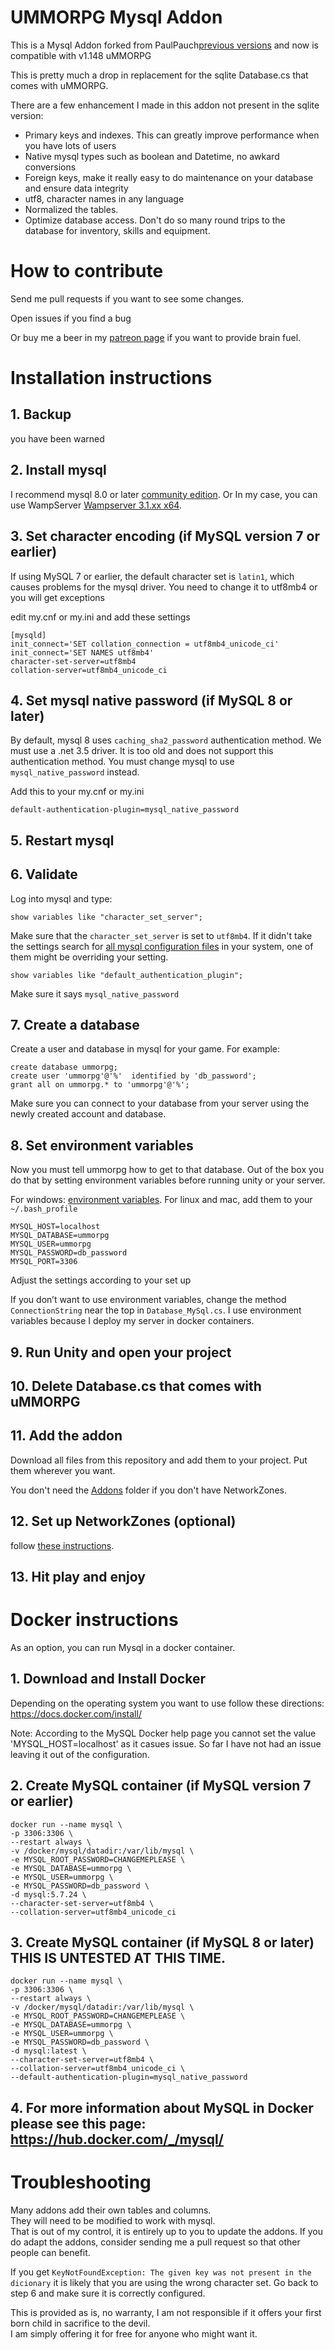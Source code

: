 # UMMORPG Mysql Addon

This is a Mysql Addon forked from PaulPauch[previous versions](https://github.com/paulpach/ummorpg_mysql/releases) and now is compatible with v1.148 uMMORPG 

This is pretty much a drop in replacement for the sqlite Database.cs that comes with uMMORPG.  

There are a few enhancement I made in this addon not present in the sqlite version:

* Primary keys and indexes.  This can greatly improve performance when you have lots of users
* Native mysql types such as boolean and Datetime, no awkard conversions
* Foreign keys,  make it really easy to do maintenance on your database and ensure data integrity
* utf8, character names in any language
* Normalized the tables.
* Optimize database access.  Don't do so many round trips to the database for inventory, skills and equipment.

# How to contribute

Send me pull requests if you want to see some changes.

Open issues if you find a bug

Or buy me a beer in my [patreon page](https://www.patreon.com/user?u=13679599) if you want to provide brain fuel.

# Installation instructions

## 1. Backup  
you have been warned

## 2. Install mysql
I recommend mysql 8.0 or later [community edition](https://dev.mysql.com/downloads/). 
Or In my case, you can use WampServer [Wampserver 3.1.xx x64](http://www.wampserver.com/en/).

## 3. Set character encoding (if MySQL version 7 or earlier)
If using MySQL 7 or earlier,  the default character set is `latin1`, which causes problems for the mysql driver.
You need to change it to utf8mb4 or you will get exceptions

edit my.cnf or my.ini and add these settings
```
[mysqld]
init_connect='SET collation_connection = utf8mb4_unicode_ci' 
init_connect='SET NAMES utf8mb4' 
character-set-server=utf8mb4 
collation-server=utf8mb4_unicode_ci 
```

## 4. Set mysql native password (if MySQL 8 or later)

By default,  mysql 8 uses `caching_sha2_password` authentication method.  We must use a .net 3.5 driver.  It is too old and does not support this authentication method.   You must change mysql to use `mysql_native_password` instead.

Add this to your my.cnf or my.ini
```
default-authentication-plugin=mysql_native_password
```

## 5. Restart mysql

## 6. Validate 

Log into mysql and type:
```
show variables like "character_set_server";
```

Make sure that the `character_set_server` is set to `utf8mb4`.   If it didn't take the settings search for [all mysql configuration files](https://dev.mysql.com/doc/refman/8.0/en/option-files.html) in your system,  one of them might be overriding your setting.  

```
show variables like "default_authentication_plugin";
```

Make sure it says `mysql_native_password`

## 7. Create a database 
Create a user and database in mysql for your game.  For example:

```
create database ummorpg;
create user 'ummorpg'@'%'  identified by 'db_password';
grant all on ummorpg.* to 'ummorpg'@'%';
```

Make sure you can connect to your database from your server using the newly created account and database.

## 8. Set environment variables

Now you must tell ummorpg how to get to that database. Out of the box you do that by setting environment variables before running unity or your server. 

For windows: [environment variables](https://www.youtube.com/watch?v=bEroNNzqlF4).
For linux and mac,  add them to your `~/.bash_profile` 

~~~~
MYSQL_HOST=localhost
MYSQL_DATABASE=ummorpg
MYSQL_USER=ummorpg
MYSQL_PASSWORD=db_password
MYSQL_PORT=3306
~~~~

Adjust the settings according to your set up

If you don’t want to use environment variables, change the method `ConnectionString` near the top in `Database_MySql.cs`. I use environment variables because I deploy my server in docker containers.  

## 9. Run Unity and open your project

## 10. Delete Database.cs that comes with uMMORPG

## 11. Add the addon

Download all files from this repository and add them to your project. Put them wherever you want.

You don't need the [Addons](Addons) folder if you don't have NetworkZones.

## 12. Set up NetworkZones (optional)

follow [these instructions](Addons/NetworkZones/Readme.md).

## 13. Hit play and enjoy

# Docker instructions

As an option, you can run Mysql in a docker container.

## 1. Download and Install Docker

Depending on the operating system you want to use follow these directions: https://docs.docker.com/install/  

Note: According to the MySQL Docker help page you cannot set the value 'MYSQL_HOST=localhost' as it casues issue. So far I have not had an issue leaving it out of the configuration.

## 2. Create MySQL container (if MySQL version 7 or earlier)

```
docker run --name mysql \
-p 3306:3306 \
--restart always \
-v /docker/mysql/datadir:/var/lib/mysql \
-e MYSQL_ROOT_PASSWORD=CHANGEMEPLEASE \
-e MYSQL_DATABASE=ummorpg \
-e MYSQL_USER=ummorpg \
-e MYSQL_PASSWORD=db_password \
-d mysql:5.7.24 \
--character-set-server=utf8mb4 \
--collation-server=utf8mb4_unicode_ci
```

## 3. Create MySQL container (if MySQL 8 or later) THIS IS UNTESTED AT THIS TIME.

```
docker run --name mysql \
-p 3306:3306 \
--restart always \
-v /docker/mysql/datadir:/var/lib/mysql \
-e MYSQL_ROOT_PASSWORD=CHANGEMEPLEASE \
-e MYSQL_DATABASE=ummorpg \
-e MYSQL_USER=ummorpg \
-e MYSQL_PASSWORD=db_password \
-d mysql:latest \
--character-set-server=utf8mb4 \
--collation-server=utf8mb4_unicode_ci \
--default-authentication-plugin=mysql_native_password
```

## 4. For more information about MySQL in Docker please see this page: https://hub.docker.com/_/mysql/  

# Troubleshooting
Many addons add their own tables and columns.  
They will need to be modified to work with mysql.  
That is out of my control,  it is entirely up to you to update the addons.
If you do adapt the addons,  consider sending me a pull request so that other people can benefit.

If you get `KeyNotFoundException: The given key was not present in the dicionary` it is likely that you are using the wrong character set.  Go back to step 6 and make sure it is correctly configured.

This is provided as is,  no warranty,  I am not responsible if it offers your first born child in sacrifice to the devil.  
I am simply offering it for free for anyone who might want it.


